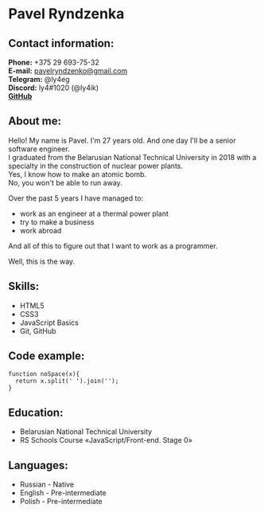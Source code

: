 # Pavel Ryndzenka

## Contact information:

**Phone:** +375 29 693-75-32<br>
**E-mail:** pavelryndzenko@gmail.com<br>
**Telegram:** @ly4eg<br>
**Discord:** ly4#1020 (@ly4ik)<br>
**[GitHub](https://github.com/Ly4ik)**<br>

## About me:

Hello! My name is Pavel. I'm 27 years old. And one day I'll be a senior software engineer.<br>
I graduated from the Belarusian National Technical University in 2018 with a specialty in the construction of nuclear power plants.<br>
Yes, I know how to make an atomic bomb.<br>
No, you won't be able to run away.<br>

Over the past 5 years I have managed to:<br>
- work as an engineer at a thermal power plant
- try to make a business
- work abroad

And all of this to figure out that I want to work as a programmer.<br>

Well, this is the way.

## Skills:

- HTML5
- CSS3
- JavaScript Basics
- Git, GitHub

## Code example:

```
function noSpace(x){
  return x.split(' ').join('');
}
```

## Education:

- Belarusian National Technical University
- RS Schools Course «JavaScript/Front-end. Stage 0»

## Languages:

- Russian \- Native
- English \- Pre-intermediate
- Polish \- Pre-intermediate
